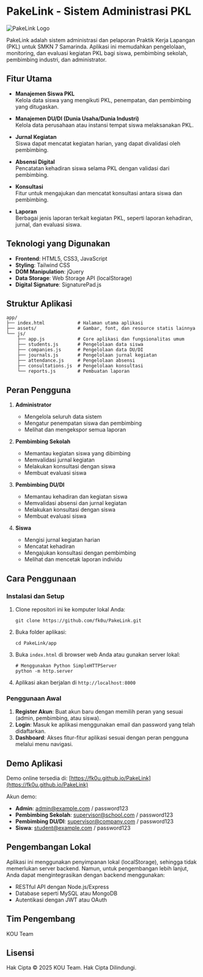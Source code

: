 # PakeLink - Sistem Administrasi PKL

![PakeLink Logo](https://via.placeholder.com/150x50?text=PakeLink)

PakeLink adalah sistem administrasi dan pelaporan Praktik Kerja Lapangan (PKL) untuk SMKN 7 Samarinda. Aplikasi ini memudahkan pengelolaan, monitoring, dan evaluasi kegiatan PKL bagi siswa, pembimbing sekolah, pembimbing industri, dan administrator.

## Fitur Utama

- **Manajemen Siswa PKL**  
  Kelola data siswa yang mengikuti PKL, penempatan, dan pembimbing yang ditugaskan.

- **Manajemen DU/DI (Dunia Usaha/Dunia Industri)**  
  Kelola data perusahaan atau instansi tempat siswa melaksanakan PKL.

- **Jurnal Kegiatan**  
  Siswa dapat mencatat kegiatan harian, yang dapat divalidasi oleh pembimbing.

- **Absensi Digital**  
  Pencatatan kehadiran siswa selama PKL dengan validasi dari pembimbing.

- **Konsultasi**  
  Fitur untuk mengajukan dan mencatat konsultasi antara siswa dan pembimbing.

- **Laporan**  
  Berbagai jenis laporan terkait kegiatan PKL, seperti laporan kehadiran, jurnal, dan evaluasi siswa.

## Teknologi yang Digunakan

- **Frontend**: HTML5, CSS3, JavaScript
- **Styling**: Tailwind CSS
- **DOM Manipulation**: jQuery
- **Data Storage**: Web Storage API (localStorage)
- **Digital Signature**: SignaturePad.js

## Struktur Aplikasi

```
app/
├── index.html            # Halaman utama aplikasi
├── assets/               # Gambar, font, dan resource statis lainnya
└── js/
    ├── app.js            # Core aplikasi dan fungsionalitas umum
    ├── students.js       # Pengelolaan data siswa
    ├── companies.js      # Pengelolaan data DU/DI
    ├── journals.js       # Pengelolaan jurnal kegiatan
    ├── attendance.js     # Pengelolaan absensi
    ├── consultations.js  # Pengelolaan konsultasi
    └── reports.js        # Pembuatan laporan
```

## Peran Pengguna

1. **Administrator**
   - Mengelola seluruh data sistem
   - Mengatur penempatan siswa dan pembimbing
   - Melihat dan mengekspor semua laporan

2. **Pembimbing Sekolah**
   - Memantau kegiatan siswa yang dibimbing
   - Memvalidasi jurnal kegiatan
   - Melakukan konsultasi dengan siswa
   - Membuat evaluasi siswa

3. **Pembimbing DU/DI**
   - Memantau kehadiran dan kegiatan siswa
   - Memvalidasi absensi dan jurnal kegiatan
   - Melakukan konsultasi dengan siswa
   - Membuat evaluasi siswa

4. **Siswa**
   - Mengisi jurnal kegiatan harian
   - Mencatat kehadiran
   - Mengajukan konsultasi dengan pembimbing
   - Melihat dan mencetak laporan individu

## Cara Penggunaan

### Instalasi dan Setup

1. Clone repositori ini ke komputer lokal Anda:
   ```
   git clone https://github.com/fk0u/PakeLink.git
   ```

2. Buka folder aplikasi:
   ```
   cd PakeLink/app
   ```

3. Buka `index.html` di browser web Anda atau gunakan server lokal:
   ```
   # Menggunakan Python SimpleHTTPServer
   python -m http.server
   ```

4. Aplikasi akan berjalan di `http://localhost:8000`

### Penggunaan Awal

1. **Register Akun**: Buat akun baru dengan memilih peran yang sesuai (admin, pembimbing, atau siswa).
2. **Login**: Masuk ke aplikasi menggunakan email dan password yang telah didaftarkan.
3. **Dashboard**: Akses fitur-fitur aplikasi sesuai dengan peran pengguna melalui menu navigasi.

## Demo Aplikasi

Demo online tersedia di: [https://fk0u.github.io/PakeLink](https://fk0u.github.io/PakeLink)

Akun demo:
- **Admin**: admin@example.com / password123
- **Pembimbing Sekolah**: supervisor@school.com / password123
- **Pembimbing DU/DI**: supervisor@company.com / password123
- **Siswa**: student@example.com / password123

## Pengembangan Lokal

Aplikasi ini menggunakan penyimpanan lokal (localStorage), sehingga tidak memerlukan server backend. Namun, untuk pengembangan lebih lanjut, Anda dapat mengintegrasikan dengan backend menggunakan:

- RESTful API dengan Node.js/Express
- Database seperti MySQL atau MongoDB
- Autentikasi dengan JWT atau OAuth

## Tim Pengembang

KOU Team

## Lisensi

Hak Cipta © 2025 KOU Team. Hak Cipta Dilindungi.
